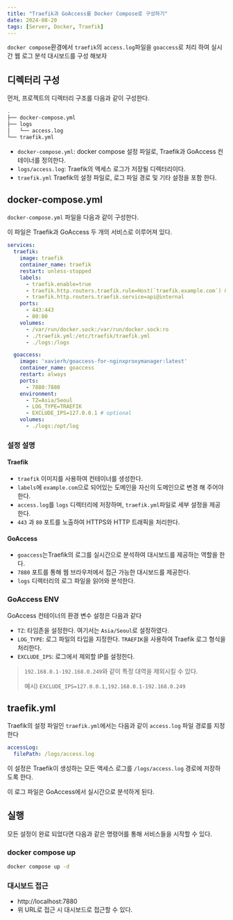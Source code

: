 ```yaml
---
title: "Traefik과 GoAccess를 Docker Compose로 구성하기"
date: 2024-08-20
tags: [Server, Docker, Traefik]
---
```


`docker compose`환경에서 `traefik`의 `access.log`파일을 `goaccess`로 처리 하여 실시간 웹 로그 분석 대시보드를 구성 해보자

## 디렉터리 구성

먼저, 프로젝트의 디렉터리 구조를 다음과 같이 구성한다.

```bash
.
├── docker-compose.yml
├── logs
│   └── access.log
└── traefik.yml
```

- `docker-compose.yml`: docker compose 설정 파일로, Traefik과 GoAccess 컨테이너를 정의한다.
- `logs/access.log`: Traefik의 액세스 로그가 저장될 디렉터리이다.
- `traefik.yml` Traefik의 설정 파일로, 로그 파일 경로 및 기타 설정을 포함 한다.

## docker-compose.yml

`docker-compose.yml` 파일을 다음과 같이 구성한다.

이 파일은 Traefik과 GoAccess 두 개의 서비스로 이루어져 있다.

```yml
services:
  traefik:
    image: traefik
    container_name: traefik
    restart: unless-stopped
    labels:
      - traefik.enable=true
      - traefik.http.routers.traefik.rule=Host(`traefik.example.com`) && PathPrefix(`/api`) || Host(`traefik.example.com`) && PathPrefix(`/dashboard`)
      - traefik.http.routers.traefik.service=api@internal
    ports:
      - 443:443
      - 80:80
    volumes:
      - /var/run/docker.sock:/var/run/docker.sock:ro
      - ./traefik.yml:/etc/traefik/traefik.yml
      - ./logs:/logs

  goaccess:
    image: 'xavierh/goaccess-for-nginxproxymanager:latest'
    container_name: goaccess
    restart: always
    ports:
      - 7880:7880
    environment:
      - TZ=Asia/Seoul
      - LOG_TYPE=TRAEFIK
      - EXCLUDE_IPS=127.0.0.1 # optional
    volumes:
      - ./logs:/opt/log
```
### 설정 설명

#### Traefik

- `traefik` 이미지를 사용하여 컨테이너를 생성한다.
- `labels`에 `example.com`으로 되어있는 도메인을 자신의 도메인으로 변경 해 주어야 한다.
- `access.log`를 `logs` 디렉터리에 저장하며, `traefik.yml`파일로 세부 설정을 제공한다.
- `443` 과 `80` 포트를 노출하여 HTTPS와 HTTP 트래픽을 처리한다.

#### GoAccess

- `goaccess`는Traefik의 로그를 실시간으로 분석하여 대시보드를 제공하는 역할을 한다.
- `7880` 포트를 통해 웹 브라우저에서 접근 가능한 대시보드를 제공한다.
- `logs` 디렉터리의 로그 파일을 읽어와 분석한다.

### GoAccess ENV

GoAccess 컨테이너의 환경 변수 설정은 다음과 같다

- `TZ`: 타임존을 설정한다. 여기서는 `Asia/Seoul`로 설정하였다.
- `LOG_TYPE`: 로그 파일의 타입을 지정한다. `TRAEFIK`을 사용하여 Traefik 로그 형식을 처리한다.
- `EXCLUDE_IPS`: 로그에서 제외할 IP를 설정한다. 

> `192.168.0.1-192.168.0.249`와 같이 특정 대역을 제외시킬 수 있다.
> 
> 예시) `EXCLUDE_IPS=127.0.0.1,192.168.0.1-192.168.0.249`

## traefik.yml

Traefik의 설정 파일인 `traefik.yml`에서는 다음과 같이 `access.log` 파일 경로를 지정한다

```yml
accessLog:
  filePath: /logs/access.log
```

이 설정은 Traefik이 생성하는 모든 액세스 로그를 `/logs/access.log` 경로에 저장하도록 한다. 

이 로그 파일은 GoAccess에서 실시간으로 분석하게 된다.

## 실행

모든 설정이 완료 되었다면 다음과 같은 명령어를 통해 서비스들을 시작할 수 있다.

### docker compose up

```bash
docker compose up -d
```

### 대시보드 접근

- http://localhost:7880
- 위 URL로 접근 시 대시보드로 접근할 수 있다.